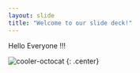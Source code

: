```yaml
---
layout: slide
title: "Welcome to our slide deck!"
---
```


Hello Everyone !!!

![cooler-octocat](https://octodex.github.com/images/twenty-percent-cooler-octocat.png)
{: .center}
